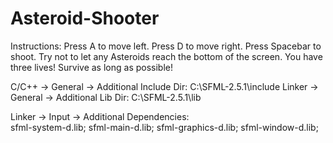 # Asteroid-Shooter

Instructions:
	Press A to move left.
	Press D to move right.
	Press Spacebar to shoot.
	Try not to let any Asteroids reach the bottom of the screen.
	You have three lives! Survive as long as possible!


C/C++ -> General -> Additional Include Dir:  C:\SFML-2.5.1\include
Linker -> General -> Additional Lib Dir:     C:\SFML-2.5.1\lib

Linker -> Input -> Additional Dependencies:  
               sfml-system-d.lib;
					     sfml-main-d.lib;
					     sfml-graphics-d.lib;
					     sfml-window-d.lib;
